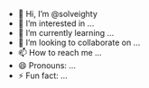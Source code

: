 - 👋 Hi, I’m @solveighty
- 👀 I’m interested in ...
- 🌱 I’m currently learning ...
- 💞️ I’m looking to collaborate on ...
- 📫 How to reach me ...
- 😄 Pronouns: ...
- ⚡ Fun fact: ...

<!---
solveighty/solveighty is a ✨ special ✨ repository because its `README.md` (this file) appears on your GitHub profile.
You can click the Preview link to take a look at your changes.
--->
